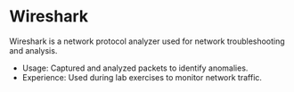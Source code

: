 # Wireshark
Wireshark is a network protocol analyzer used for network troubleshooting and analysis.
- Usage: Captured and analyzed packets to identify anomalies.
- Experience: Used during lab exercises to monitor network traffic.
